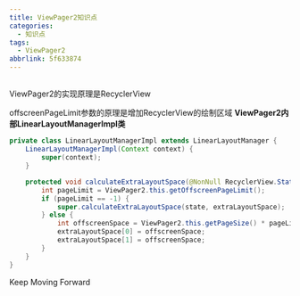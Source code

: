 ```yaml
---
title: ViewPager2知识点
categories:
  - 知识点
tags:
  - ViewPager2
abbrlink: 5f633874
---
```




## 

ViewPager2的实现原理是RecyclerView



<!-- more -->



offscreenPageLimit参数的原理是增加RecyclerView的绘制区域   **ViewPager2内部LinearLayoutManagerImpl类**

```java
private class LinearLayoutManagerImpl extends LinearLayoutManager {
    LinearLayoutManagerImpl(Context context) {
        super(context);
    }

    protected void calculateExtraLayoutSpace(@NonNull RecyclerView.State state, @NonNull int[] extraLayoutSpace) {
        int pageLimit = ViewPager2.this.getOffscreenPageLimit();
        if (pageLimit == -1) {
            super.calculateExtraLayoutSpace(state, extraLayoutSpace);
        } else {
            int offscreenSpace = ViewPager2.this.getPageSize() * pageLimit;
            extraLayoutSpace[0] = offscreenSpace;
            extraLayoutSpace[1] = offscreenSpace;
        }
    }
}
```





Keep Moving Forward
